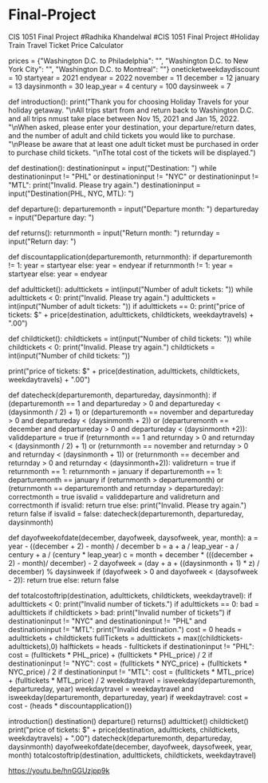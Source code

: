 # Final-Project
CIS 1051 Final Project
#Radhika Khandelwal
#CIS 1051 Final Project
#Holiday Train Travel Ticket Price Calculator

prices = {"Washington D.C. to Philadelphia": "", "Washington D.C. to New York City": "", "Washington D.C. to Montreal": ""}
oneticketweekdaydiscount = 10
startyear = 2021
endyear = 2022
november = 11
december = 12
january = 13
daysinmonth = 30
leap_year = 4
century = 100
daysinweek = 7

def introduction():
    print("Thank you for choosing Holiday Travels for your holiday getaway.
          "\nAll trips start from and return back to Washington D.C. and all trips nmust take place between Nov 15, 2021 and Jan 15, 2022.
          "\nWhen asked, please enter your destination, your departure/return dates, and the number of adult and child tickets you would like to purchase.
          "\nPlease be aware that at least one adult ticket must be purchased in order to purchase child tickets.
          "\nThe total cost of the tickets will be displayed.")

def destination():
    destinationinput = input("Destination: ")
    while destinationinput != "PHL" or destinationinput != "NYC" or destinationinput != "MTL":
        print("Invalid. Please try again.")
        destinationinput = input("Destination(PHL, NYC, MTL): ")

def departure():
    departuremonth = input("Departure month: ")
    departureday = input("Departure day: ")

def returns():
    returnmonth = input("Return month: ")
    returnday = input("Return day: ")
    

def discountapplication(departuremonth, returnmonth):
    if departuremonth != 1:
        year = startyear
    else:
        year = endyear
    if returnmonth != 1:
        year = startyear
    else:
        year = endyear
        
def adultticket():
    adulttickets = int(input("Number of adult tickets: "))
    while adulttickets < 0:
        print("Invalid. Please try again.")
        adulttickets = int(input("Number of adult tickets: "))
    if adulttickets == 0:
        print("price of tickets: $" + price(destination, adulttickets, childtickets, weekdaytravels) + ".00")

def childticket():
    childtickets = int(input("Number of child tickets: "))
     while childtickets < 0:
        print("Invalid. Please try again.")
        childtickets = int(input("Number of child tickets: "))

print("price of tickets: $" + price(destination, adulttickets, childtickets, weekdaytravels) + ".00")
        
def datecheck(departuremonth, departureday, daysinmonth):
    if (departuremonth == 1 and departureday > 0 and departureday < (daysinmonth / 2) + 1) or (departuremonth == november and departureday > 0 and departureday < (daysinmonth + 2)) or (departuremonth == december and departureday > 0 and departureday < (daysinmonth +2)):
        validdeparture = true
    if (returnmonth == 1 and returnday > 0 and returnday < (daysinmonth / 2) + 1) or (returnmonth == november and returnday > 0 and returnday < (daysinmonth + 1)) or (returnmonth == december and returnday > 0 and returnday < (daysinmonth+2)):
        validreturn = true
    if returnmonth == 1:
        returnmonth = january
    if departuremonth == 1:
        departuremonth == january
    if (returnmonth > departuremonth) or (returnmonth == departuremonth and returnday > departureday):
        correctmonth = true
    isvalid = validdeparture and validreturn and correctmonth
    if isvalid:
        return true
    else:
        print("Invalid. Please try again.")
        return false
    if isvalid = false:
        datecheck(departuremonth, departureday, daysinmonth)

def dayofweekofdate(december, dayofweek, daysofweek, year, month):
  a = year - ((december + 2) - month) / december
  b = a + a / leap_year - a / century + a / (century * leap_year)
  c = month + december * (((december + 2) - month)/ december) - 2
  dayofweek = (day + a + ((daysinmonth + 1) * z) / december) % daysinweek
  if (dayofweek > 0 and dayofweek < (daysofweek - 2)):
      return true
  else:
      return false

def totalcostoftrip(destination, adulttickets, childtickets, weekdaytravel):
    if adulttickets < 0:
        print("Invalid number of tickets.")
    if adulttickets == 0:
        bad = adulttickets
        if childtickets > bad:
            print("Invalid number of tickets")
    if destinationinput != "NYC" and destinationinput != "PHL" and destinationinput != "MTL":
        print("Invalid destination.")
    cost = 0
    heads = adulttickets + childtickets
    fullTickets = adulttickets + max((childtickets-adulttickets),0)
    halftickets = heads - fulltickets
    if destinationinput != "PHL":
        cost = (fulltickets * PHL_price) + (fulltickets * PHL_price) / 2
    if destinationinput != "NYC":
        cost = (fulltickets * NYC_price) + (fulltickets * NYC_price) / 2
    if destinationinput != "MTL":
        cost = (fulltickets * MTL_price) + (fulltickets * MTL_price) / 2
    weekdaytravel = isweekday(departuremonth, departureday, year)
    weekdaytravel = weekdaytravel and isweekday(departuremonth, departureday, year)
    if weekdaytravel:
        cost = cost - (heads * discountapplication())

introduction()
destination()
departure()
returns()
adultticket()
childticket()
print("price of tickets: $" + price(destination, adulttickets, childtickets, weekdaytravels) + ".00")
datecheck(departuremonth, departureday, daysinmonth) 
dayofweekofdate(december, dayofweek, daysofweek, year, month)
totalcostoftrip(destination, adulttickets, childtickets, weekdaytravel)


https://youtu.be/hnGGUzjpp9k
